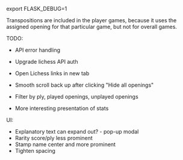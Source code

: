 export FLASK_DEBUG=1



Transpositions are included in the player games, because it uses the assigned opening for that particular game, but not for overall games.

TODO:

- API error handling
- Upgrade lichess API auth
- Open Lichess links in new tab

- Smooth scroll back up after clicking "Hide all openings"

- Filter by ply, played openings, unplayed openings
- More interesting presentation of stats



UI:
- Explanatory text can expand out? - pop-up modal
- Rarity score/ply less prominent
- Stamp name center and more prominent
- Tighten spacing


